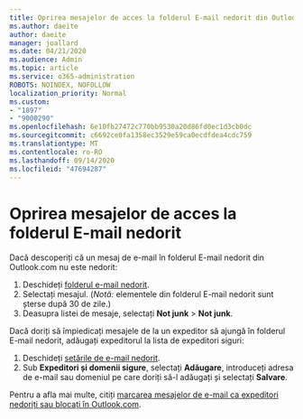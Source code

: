 ```yaml
---
title: Oprirea mesajelor de acces la folderul E-mail nedorit din Outlook.com
ms.author: daeite
author: daeite
manager: joallard
ms.date: 04/21/2020
ms.audience: Admin
ms.topic: article
ms.service: o365-administration
ROBOTS: NOINDEX, NOFOLLOW
localization_priority: Normal
ms.custom:
- "1897"
- "9000290"
ms.openlocfilehash: 6e10fb27472c770bb9530a20d86fd0ec1d3cb0dc
ms.sourcegitcommit: c6692ce0fa1358ec3529e59ca0ecdfdea4cdc759
ms.translationtype: MT
ms.contentlocale: ro-RO
ms.lasthandoff: 09/14/2020
ms.locfileid: "47694287"
---
```

# <a name="stop-messages-from-going-to-your-junk-email-folder"></a>Oprirea mesajelor de acces la folderul E-mail nedorit

Dacă descoperiți că un mesaj de e-mail în folderul E-mail nedorit din Outlook.com nu este nedorit:

1. Deschideți [folderul e-mail nedorit](https://outlook.live.com/mail/junkemail).
1. Selectați mesajul. (*Notă:* elementele din folderul E-mail nedorit sunt șterse după 30 de zile.)
1. Deasupra listei de mesaje, selectați **Not junk**  >  **Not junk**.

Dacă doriți să împiedicați mesajele de la un expeditor să ajungă în folderul E-mail nedorit, adăugați expeditorul la lista de expeditori siguri:

1. Deschideți [setările de e-mail nedorit](https://go.microsoft.com/fwlink/?linkid=2035804).
1. Sub **Expeditori și domenii sigure**, selectați **Adăugare**, introduceți adresa de e-mail sau domeniul pe care doriți să-l adăugați și selectați **Salvare**.

Pentru a afla mai multe, citiți [marcarea mesajelor de e-mail ca expeditori nedoriți sau blocați în Outlook.com](https://support.office.com/article/a3ece97b-82f8-4a5e-9ac3-e92fa6427ae4?wt.mc_id=Office_Outlook_com_Alchemy).
